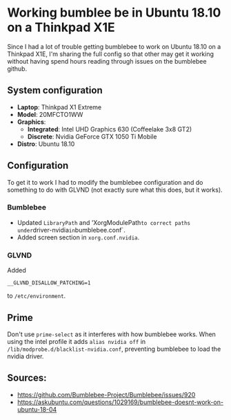 # Working bumblee be in Ubuntu 18.10 on a Thinkpad X1E

Since I had a lot of trouble getting bumblebee to work on Ubuntu 18.10 on a Thinkpad X1E, I'm sharing the full config so that
other may get it working without having spend hours reading through issues on the bumblebee github.

## System configuration

- **Laptop**: Thinkpad X1 Extreme
- **Model**: 20MFCTO1WW
- **Graphics**:
  - **Integrated**: Intel UHD Graphics 630 (Coffeelake 3x8 GT2)
  - **Discrete**: Nvidia GeForce GTX 1050 Ti Mobile
- **Distro**: Ubuntu 18.10

## Configuration

To get it to work I had to modify the bumblebee configuration and do something to do with GLVND (not exactly sure what this does, but it works).

### Bumblebee

- Updated `LibraryPath` and 'XorgModulePath` to correct paths under `driver-nvidia` in `bumblebee.conf`.
- Added screen section in `xorg.conf.nvidia`.

### GLVND

Added
```
__GLVND_DISALLOW_PATCHING=1
```
to `/etc/environment`.

## Prime

Don't use `prime-select` as it interferes with how bumblebee works. When using the 
intel profile it adds `alias nvidia off` in `/lib/modprobe.d/blacklist-nvidia.conf`, preventing 
bumblebee to load the nvidia driver.

## Sources:

- https://github.com/Bumblebee-Project/Bumblebee/issues/920
- https://askubuntu.com/questions/1029169/bumblebee-doesnt-work-on-ubuntu-18-04
